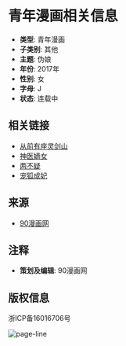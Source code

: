 # 青年漫画相关信息

- **类型**: 青年漫画
- **子类别**: 其他
- **主题**: 伪娘
- **年份**: 2017年
- **性别**: 女
- **字母**: J
- **状态**: 连载中

## 相关链接

- [从前有座灵剑山](http://m.90mh.org/manhua/congqianyouzuolingjianshan/)
- [神医嫡女](http://m.90mh.org/manhua/shenyidinu/)
- [两不疑](http://m.90mh.org/manhua/liangbuyi/)
- [宠狐成妃](http://m.90mh.org/manhua/chonghuchengfei/)

## 来源

- [90漫画网](http://m.90mh.org/)

## 注释

- **策划及编辑**: 90漫画网

## 版权信息

浙ICP备16016706号

![page-line](http://m.90mh.org/themes/mip/phone/images/head_line.gif)
<!-- tcd_original_link http://m.90mh.org/list/qingnian-qita-weiniang-2017nian-female-j-lianzai/ -->
